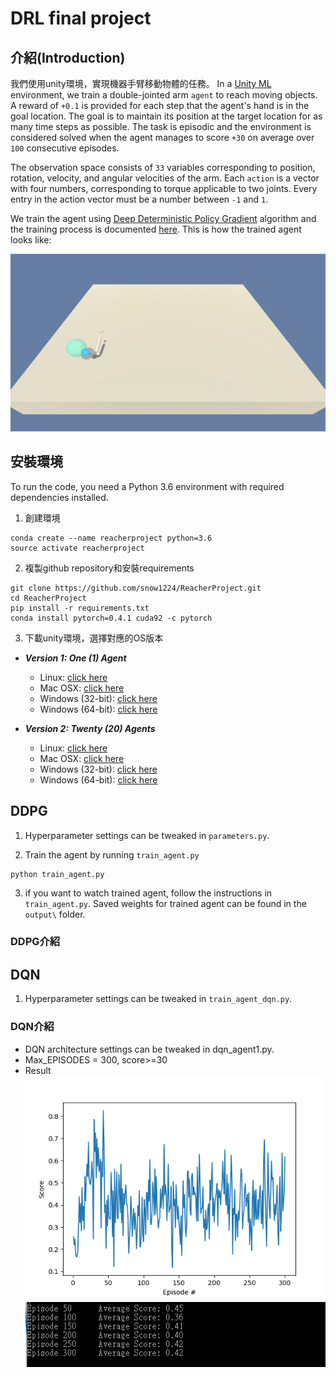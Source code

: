 # DRL final project

## 介紹(Introduction)
我們使用unity環境，實現機器手臂移動物體的任務。
In a [Unity ML](https://github.com/Unity-Technologies/ml-agents) environment, we train a double-jointed arm `agent` to reach moving objects.  A reward of `+0.1` is provided for each step that the agent's hand is in the goal location.  The goal is to maintain its position at  the target location for as many time steps as possible. The task is episodic and the environment is considered solved when the agent manages to score `+30` on average over `100` consecutive episodes.

The observation space consists of `33` variables  corresponding to position, rotation, velocity, and angular velocities of the arm.  Each `action` is a vector with four numbers, corresponding to  torque applicable to two joints.  Every entry in the action vector must  be a number between `-1` and `1`.

We train the agent using [Deep Deterministic Policy Gradient](https://arxiv.org/abs/1509.02971) algorithm and the training process is documented [here](.\Report.md). This is how the trained agent looks like:

![trained_agent](outputs/agent_after.gif)

## 安裝環境
To run the code, you need a Python 3.6 environment with required dependencies installed.

1. 創建環境

```
conda create --name reacherproject python=3.6
source activate reacherproject
```


2. 複製github repository和安裝requirements

```
git clone https://github.com/snow1224/ReacherProject.git
cd ReacherProject
pip install -r requirements.txt
conda install pytorch=0.4.1 cuda92 -c pytorch
```
3. 下載unity環境，選擇對應的OS版本

- **_Version 1: One (1) Agent_**
  - Linux: [click here](https://s3-us-west-1.amazonaws.com/udacity-drlnd/P2/Reacher/one_agent/Reacher_Linux.zip)
  - Mac OSX: [click here](https://s3-us-west-1.amazonaws.com/udacity-drlnd/P2/Reacher/one_agent/Reacher.app.zip)
  - Windows (32-bit): [click here](https://s3-us-west-1.amazonaws.com/udacity-drlnd/P2/Reacher/one_agent/Reacher_Windows_x86.zip)
  - Windows (64-bit): [click here](https://s3-us-west-1.amazonaws.com/udacity-drlnd/P2/Reacher/one_agent/Reacher_Windows_x86_64.zip)

- **_Version 2: Twenty (20) Agents_**
  - Linux: [click here](https://s3-us-west-1.amazonaws.com/udacity-drlnd/P2/Reacher/Reacher_Linux.zip)
  - Mac OSX: [click here](https://s3-us-west-1.amazonaws.com/udacity-drlnd/P2/Reacher/Reacher.app.zip)
  - Windows (32-bit): [click here](https://s3-us-west-1.amazonaws.com/udacity-drlnd/P2/Reacher/Reacher_Windows_x86.zip)
  - Windows (64-bit): [click here](https://s3-us-west-1.amazonaws.com/udacity-drlnd/P2/Reacher/Reacher_Windows_x86_64.zip)

## DDPG

1. Hyperparameter settings can be tweaked  in `parameters.py`.

2. Train the agent by running `train_agent.py` 

```
python train_agent.py
```

3. if you want to watch trained agent, follow the instructions in  `train_agent.py`. Saved weights for trained agent can be found in the `output\` folder.

### DDPG介紹

## DQN
1. Hyperparameter settings can be tweaked  in `train_agent_dqn.py`.

### DQN介紹
*	DQN architecture settings can be tweaked in dqn_agent1.py.
*	Max_EPISODES = 300, score>=30
*	Result 
![dqn_result](outputs/dqn_result.png)
![dqn_score](outputs/dqn_score.png)